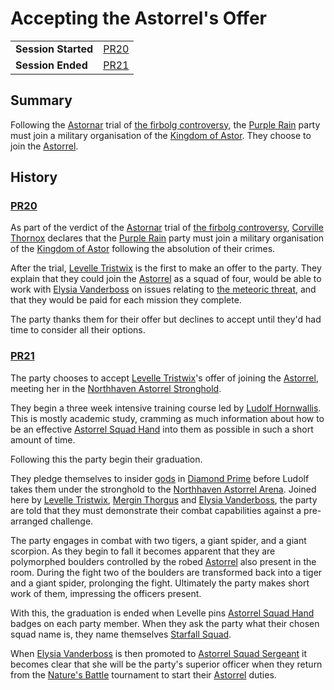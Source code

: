 # Accepting the Astorrel's Offer

|||
| --- | --- |
| **Session Started** | [PR20](../../sessions/PR20.md) | storyline.2
| **Session Ended** | [PR21](../../sessions/PR21.md) |

## Summary

Following the [Astornar](../../organisations/astornar.md) trial of [the firbolg controversy](the-firbolg-controversy.md), the [Purple Rain](../../campaigns/C1-purple-rain.md) party must join a military organisation of the [Kingdom of Astor](../../civilisations/kingdom-of-astor/kingdom-of-astor.md). They choose to join the [Astorrel](../../organisations/astorrel/astorrel.md).

## History

### [PR20](../../sessions/PR20.md)

As part of the verdict of the [Astornar](../../organisations/astornar.md) trial of [the firbolg controversy](the-firbolg-controversy.md), [Corville Thornox](../../characters/corville-thornox.md) declares that the [Purple Rain](../../campaigns/C1-purple-rain.md) party must join a military organisation of the [Kingdom of Astor](../../civilisations/kingdom-of-astor/kingdom-of-astor.md) following the absolution of their crimes.

After the trial, [Levelle Tristwix](../../characters/levelle-tristwix.md) is the first to make an offer to the party. They explain that they could join the [Astorrel](../../organisations/astorrel/astorrel.md) as a squad of four, would be able to work with [Elysia Vanderboss](../../characters/elysia-vanderboss.md) on issues relating to [the meteoric threat](../the-meteoric-threat.md), and that they would be paid for each mission they complete.

The party thanks them for their offer but declines to accept until they'd had time to consider all their options.

### [PR21](../../sessions/PR21.md)

The party chooses to accept [Levelle Tristwix](../../characters/levelle-tristwix.md)'s offer of joining the [Astorrel](../../organisations/astorrel/astorrel.md), meeting her in the [Northhaven Astorrel Stronghold](../../places/strongholds/northhaven-astorrel-stronghold.md).

They begin a three week intensive training course led by [Ludolf Hornwallis](../../characters/ludolf-hornwallis.md). This is mostly academic study, cramming as much information about how to be an effective [Astorrel Squad Hand](../../organisations/astorrel/ranks/astorrel-squad-hand.md) into them as possible in such a short amount of time.

Following this the party begin their graduation.

They pledge themselves to insider [gods](../../gods/gods.md) in [Diamond Prime](../../places/buildings/temples/diamond-prime.md) before Ludolf takes them under the stronghold to the [Northhaven Astorrel Arena](../../places/buildings/northhaven-astorrel-arena.md). Joined here by [Levelle Tristwix](../../characters/levelle-tristwix.md), [Mergin Thorgus](../../characters/mergin-thorgus.md) and [Elysia Vanderboss](../../characters/elysia-vanderboss.md), the party are told that they must demonstrate their combat capabilities against a pre-arranged challenge.

The party engages in combat with two tigers, a giant spider, and a giant scorpion. As they begin to fall it becomes apparent that they are polymorphed boulders controlled by the robed [Astorrel](../../organisations/astorrel/astorrel.md) also present in the room. During the fight two of the boulders are transformed back into a tiger and a giant spider, prolonging the fight. Ultimately the party makes short work of them, impressing the officers present.

With this, the graduation is ended when Levelle pins [Astorrel Squad Hand](../../organisations/astorrel/ranks/astorrel-squad-hand.md) badges on each party member. When they ask the party what their chosen squad name is, they name themselves [Starfall Squad](../../organisations/astorrel/squads/starfall-squad.md).

When [Elysia Vanderboss](../../characters/elysia-vanderboss.md) is then promoted to [Astorrel Squad Sergeant](../../organisations/astorrel/ranks/astorrel-squad-sergeant.md) it becomes clear that she will be the party's superior officer when they return from the [Nature's Battle](../../mechanics/roleplay/natures-battle.md) tournament to start their [Astorrel](../../organisations/astorrel/astorrel.md) duties.
